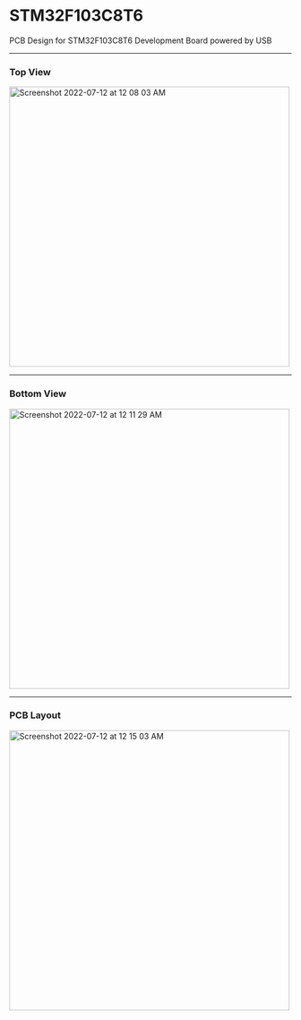 # STM32F103C8T6

PCB Design for STM32F103C8T6 Development Board powered by USB
<hr>
<h3>Top View </h3>
<img width="500" alt="Screenshot 2022-07-12 at 12 08 03 AM" src="https://user-images.githubusercontent.com/103095333/178337986-db2c3813-a56a-4286-8c7c-fdd26e1fd3e6.png">
<hr>
<h3>Bottom View </h3>
<img width="500" alt="Screenshot 2022-07-12 at 12 11 29 AM" src="https://user-images.githubusercontent.com/103095333/178337999-52c65fba-be45-4a6d-821a-e07e944aa2f0.png">
<hr>
<h3>PCB Layout </h3>
<img width="500" alt="Screenshot 2022-07-12 at 12 15 03 AM" src="https://user-images.githubusercontent.com/103095333/178338009-7f9123b3-cef0-4591-973a-9b0bf750c863.png">
